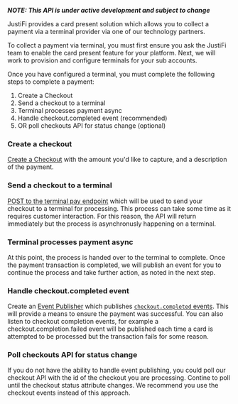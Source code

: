 _**NOTE: This API is under active development and subject to change**_

JustiFi provides a card present solution which allows you to collect a payment via a terminal provider via one of our technology partners.

To collect a payment via terminal, you must first ensure you ask the JustiFi team to enable the card present feature for your platform. Next, we will work to provision and configure terminals for your sub accounts.

Once you have configured a terminal, you must complete the following steps to complete a payment:

1. Create a Checkout
2. Send a checkout to a terminal
3. Terminal processes payment async
4. Handle checkout.completed event (recommended)
5. OR poll checkouts API for status change (optional)

### Create a checkout
[Create a Checkout](https://docs.justifi.tech/api-spec#tag/Checkouts/operation/CreateCheckout) with the amount you'd like to capture, and a description of the payment.

### Send a checkout to a terminal
[POST to the terminal pay endpoint](https://docs.justifi.tech/api-spec#tag/Terminals/operation/payTerminal) which will be used to send your checkout to a terminal for processing. This process can take some time as it requires customer interaction. For this reason, the API will return immediately but the process is asynchronusly happening on a terminal.

### Terminal processes payment async
At this point, the process is handed over to the terminal to complete. Once the payment transaction is completed, we will publish an event for you to continue the process and take further action, as noted in the next step.

### Handle checkout.completed event
Create an [Event Publisher](https://docs.justifi.tech/api-spec#tag/Events) which publishes [`checkout.completed` events](https://docs.justifi.tech/api-spec#tag/Events/operation/checkoutEvent). This will provide a means to ensure the payment was successful. You can also listen to checkout completion events, for example a checkout.completion.failed event will be published each time a card is attempted to be processed but the transaction fails for some reason.

### Poll checkouts API for status change
If you do not have the ability to handle event publishing, you could poll our checkout API with the id of the checkout you are processing. Contine to poll until the checkout status attribute changes. We recommend you use the checkout events instead of this approach.